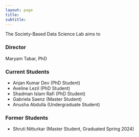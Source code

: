 ```yaml
---
layout: page
title:
subtitle:
---
```


The Society-Based Data Science Lab aims to

### Director
Maryam Tabar, PhD

### Current Students
<ul>
  <li>Anjan Kumar Dev (PhD Student)</li>
  <li>Aveline Lezil (PhD Student)</li>
  <li>Shadman Islam Rafi (PhD Student)</li>
  <li>Gabriela Saenz (Master Student)</li>
  <li>Anusha Abdulla (Undergraduate Student)</li>
</ul>

### Former Students
<ul>
  <li>Shruti Nitturkar (Master Student, Graduated Spring 2024)</li>
</ul>
